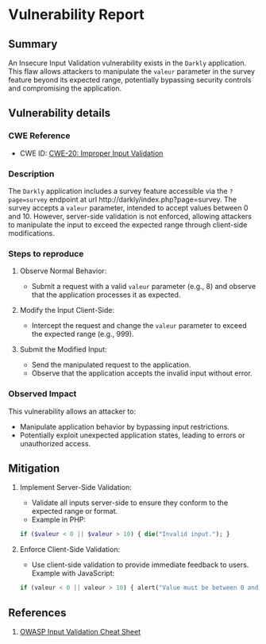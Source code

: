 # Vulnerability Report

## Summary

An Insecure Input Validation vulnerability exists in the `Darkly` application. This flaw allows attackers to manipulate the `valeur` parameter in the survey feature beyond its expected range, potentially bypassing security controls and compromising the application.

## Vulnerability details

### CWE Reference

- CWE ID: [CWE-20: Improper Input Validation](https://cwe.mitre.org/data/definitions/20.html)

### Description

The `Darkly` application includes a survey feature accessible via the `?page=survey` endpoint at url http://darkly/index.php?page=survey. The survey accepts a `valeur` parameter, intended to accept values between 0 and 10. However, server-side validation is not enforced, allowing attackers to manipulate the input to exceed the expected range through client-side modifications.

### Steps to reproduce

1. Observe Normal Behavior:
   - Submit a request with a valid `valeur` parameter (e.g., 8) and observe that the application processes it as expected.

2. Modify the Input Client-Side:
   - Intercept the request and change the `valeur` parameter to exceed the expected range (e.g., 999).

3. Submit the Modified Input:
   - Send the manipulated request to the application.
   - Observe that the application accepts the invalid input without error.

### Observed Impact

This vulnerability allows an attacker to:
- Manipulate application behavior by bypassing input restrictions.
- Potentially exploit unexpected application states, leading to errors or unauthorized access.

## Mitigation

1. Implement Server-Side Validation:
   - Validate all inputs server-side to ensure they conform to the expected range or format.
   - Example in PHP:
   ```php
   if ($valeur < 0 || $valeur > 10) { die("Invalid input."); }
   ```

2. Enforce Client-Side Validation:
   - Use client-side validation to provide immediate feedback to users. Example with JavaScript:
   ```php
   if (valeur < 0 || valeur > 10) { alert("Value must be between 0 and 10."); }
   ```

## References

1. [OWASP Input Validation Cheat Sheet](https://cheatsheetseries.owasp.org/cheatsheets/Input_Validation_Cheat_Sheet.html)

